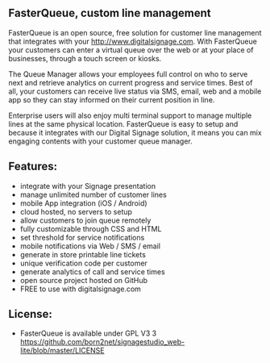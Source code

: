 FasterQueue, custom line management
---------------------------------------
FasterQueue is an open source, free solution for customer line management that integrates with your http://www.digitalsignage.com. With FasterQueue your customers can enter a virtual queue over the web or at your place of businesses, through a touch screen or kiosks.

The Queue Manager allows your employees full control on who to serve next and retrieve analytics on current progress and service times. Best of all, your customers can receive live status via SMS, email, web and a mobile app so they can stay informed on their current position in line.

Enterprise users will also enjoy multi terminal support to manage multiple lines at the same physical location. FasterQueue is easy to setup and because it integrates with our Digital Signage solution, it means you can mix engaging contents with your customer queue manager.



Features:
------------------------------------------------------------------------
- integrate with your Signage presentation
- manage unlimited number of customer lines
- mobile App integration (iOS / Android)
- cloud hosted, no servers to setup
- allow customers to join queue remotely
- fully customizable through CSS and HTML
- set threshold for service notifications
- mobile notifications via Web / SMS / email
- generate in store printable line tickets
- unique verification code per customer
- generate analytics of call and service times
- open source project hosted on GitHub
- FREE to use with digitalsignage.com


License:
------------------------------------------------------------------------
- FasterQueue is available under GPL V3 3 https://github.com/born2net/signagestudio_web-lite/blob/master/LICENSE


